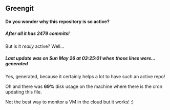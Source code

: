 ## Greengit

#### Do you wonder why this repository is so active?

##### After all it has 2479 commits!

But is it *really* active? Well...

##### Last update was on Sun May 26 at 03:25:01 when those lines were... generated

Yes, generated, because it certainly helps a lot to have such an active repo!

Oh and there was **69%** disk usage on the machine
where there is the cron updating this file.

Not the best way to monitor a VM in the cloud but it works! :)
